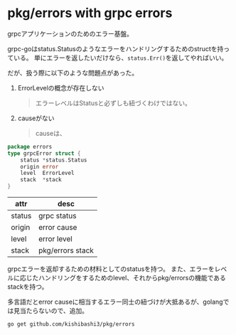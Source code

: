 # pkg/errors with grpc errors

grpcアプリケーションのためのエラー基盤。


grpc-goはstatus.Statusのようなエラーをハンドリングするためのstructを持っている。
単にエラーを返したいだけなら、`status.Err()`を返してやればいい。

だが、扱う際に以下のような問題点があった。

1. ErrorLevelの概念が存在しない  
    > エラーレベルはStatusと必ずしも紐づくわけではない。

2. causeがない
    > causeは、


```go
package errors
type grpcError struct {
	status *status.Status
	origin error
	level  ErrorLevel
	stack  *stack
}
```

attr | desc
---|---
status | grpc status
origin | error cause
level | error level
stack | pkg/errors stack

grpcエラーを返却するための材料としてのstatusを持つ。
また、エラーをレベルに応じたハンドリングをするためのlevel、それからpkg/errorsの機能であるstackを持つ。

多言語だとerror causeに相当するエラー同士の紐づけが大抵あるが、golangでは見当たらないので、追加。




`go get github.com/kishibashi3/pkg/errors`



